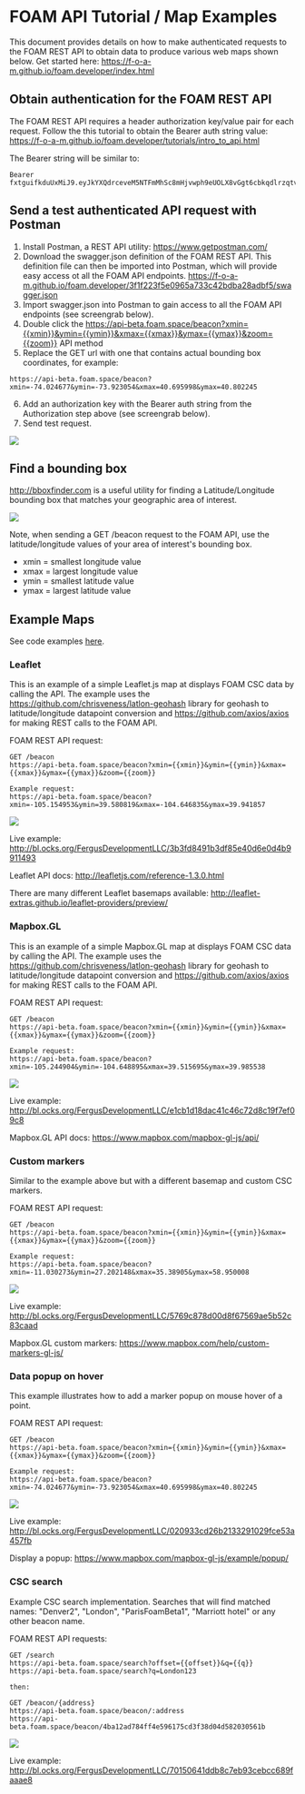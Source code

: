 # FOAM API Tutorial / Map Examples

This document provides details on how to make authenticated requests to the FOAM REST API to obtain data to produce various web maps shown below. Get started here:
https://f-o-a-m.github.io/foam.developer/index.html

## Obtain authentication for the FOAM REST API

The FOAM REST API requires a header authorization key/value pair for each request. Follow the this tutorial to obtain the Bearer auth string value: https://f-o-a-m.github.io/foam.developer/tutorials/intro_to_api.html

The Bearer string will be similar to:
```
Bearer fxtguifkduUxMiJ9.eyJkYXQdrceveM5NTFmMhSc8mHjvwph9eUOLX8vGgt6cbkqdlrzqtvw...
```
## Send a test authenticated API request with Postman

1. Install Postman, a REST API utility: https://www.getpostman.com/ 
2. Download the swagger.json definition of the FOAM REST API. This definition file can then be imported into Postman, which will provide easy access ot all the FOAM API endpoints. https://f-o-a-m.github.io/foam.developer/3f1f223f5e0965a733c42bdba28adbf5/swagger.json
3. Import swagger.json into Postman to gain access to all the FOAM API endpoints (see screengrab below).
4. Double click the https://api-beta.foam.space/beacon?xmin={{xmin}}&ymin={{ymin}}&xmax={{xmax}}&ymax={{ymax}}&zoom={{zoom}} API method
5. Replace the GET url with one that contains actual bounding box coordinates, for example: 
```
https://api-beta.foam.space/beacon?xmin=-74.024677&ymin=-73.923054&xmax=40.695998&ymax=40.802245
```
6. Add an authorization key with the Bearer auth string from the Authorization step above (see screengrab below).
7. Send test request.

![](https://i.imgur.com/w3E0UoA.gif)

## Find a bounding box

http://bboxfinder.com is a useful utility for finding a Latitude/Longitude bounding box that matches your geographic area of interest. 

![](http://storage5.static.itmages.com/i/18/0323/h_1521817819_9414564_3c23fc1852.png)

Note, when sending a GET /beacon request to the FOAM API, use the latitude/longitude values of your area of interest's bounding box.
* xmin = smallest longitude value
* xmax = largest longitude value
* ymin = smallest latitude value
* ymax = largest latitude value

## Example Maps

See code examples [here](https://github.com/FergusDevelopmentLLC/foam-api-examples/tree/master/examples).

### Leaflet

This is an example of a simple Leaflet.js map at displays FOAM CSC data by calling the API. The example uses the https://github.com/chrisveness/latlon-geohash library for geohash to latitude/longitude datapoint conversion and https://github.com/axios/axios for making REST calls to the FOAM API.

FOAM REST API request:
```
GET /beacon
https://api-beta.foam.space/beacon?xmin={{xmin}}&ymin={{ymin}}&xmax={{xmax}}&ymax={{ymax}}&zoom={{zoom}}

Example request:
https://api-beta.foam.space/beacon?xmin=-105.154953&ymin=39.580819&xmax=-104.646835&ymax=39.941857
```

![](http://storage3.static.itmages.com/i/18/0322/h_1521738128_2846268_36122b1f75.png)

Live example: http://bl.ocks.org/FergusDevelopmentLLC/3b3fd8491b3df85e40d6e0d4b9911493

Leaflet API docs: http://leafletjs.com/reference-1.3.0.html

There are many different Leaflet basemaps available: http://leaflet-extras.github.io/leaflet-providers/preview/

### Mapbox.GL

This is an example of a simple Mapbox.GL map at displays FOAM CSC data by calling the API. The example uses the https://github.com/chrisveness/latlon-geohash library for geohash to latitude/longitude datapoint conversion and https://github.com/axios/axios for making REST calls to the FOAM API.

FOAM REST API request:
```
GET /beacon
https://api-beta.foam.space/beacon?xmin={{xmin}}&ymin={{ymin}}&xmax={{xmax}}&ymax={{ymax}}&zoom={{zoom}}

Example request:
https://api-beta.foam.space/beacon?xmin=-105.244904&ymin=-104.648895&xmax=39.515695&ymax=39.985538
```

![](http://storage7.static.itmages.com/i/18/0322/h_1521738283_6444740_02c3e5b2d8.png)

Live example: http://bl.ocks.org/FergusDevelopmentLLC/e1cb1d18dac41c46c72d8c19f7ef09c8

Mapbox.GL API docs: https://www.mapbox.com/mapbox-gl-js/api/

### Custom markers

Similar to the example above but with a different basemap and custom CSC markers.

FOAM REST API request:
```
GET /beacon
https://api-beta.foam.space/beacon?xmin={{xmin}}&ymin={{ymin}}&xmax={{xmax}}&ymax={{ymax}}&zoom={{zoom}}

Example request:
https://api-beta.foam.space/beacon?xmin=-11.030273&ymin=27.202148&xmax=35.38905&ymax=58.950008
```

![](http://storage8.static.itmages.com/i/18/0322/h_1521738397_6180381_d2d1d3856e.png)

Live example: http://bl.ocks.org/FergusDevelopmentLLC/5769c878d00d8f67569ae5b52c83caad

Mapbox.GL custom markers: https://www.mapbox.com/help/custom-markers-gl-js/

### Data popup on hover

This example illustrates how to add a marker popup on mouse hover of a point.

FOAM REST API request:
```
GET /beacon
https://api-beta.foam.space/beacon?xmin={{xmin}}&ymin={{ymin}}&xmax={{xmax}}&ymax={{ymax}}&zoom={{zoom}}

Example request:
https://api-beta.foam.space/beacon?xmin=-74.024677&ymin=-73.923054&xmax=40.695998&ymax=40.802245
```

![](http://storage6.static.itmages.com/i/18/0322/h_1521738706_3252718_a826d36491.png)

Live example: http://bl.ocks.org/FergusDevelopmentLLC/020933cd26b2133291029fce53a457fb

Display a popup: https://www.mapbox.com/mapbox-gl-js/example/popup/

### CSC search

Example CSC search implementation. Searches that will find matched names: "Denver2", "London", "ParisFoamBeta1", "Marriott hotel" or any other beacon name.

FOAM REST API requests:
```
GET /search
https://api-beta.foam.space/search?offset={{offset}}&q={{q}}
https://api-beta.foam.space/search?q=London123

then:

GET /beacon/{address}
https://api-beta.foam.space/beacon/:address
https://api-beta.foam.space/beacon/4ba12ad784ff4e596175cd3f38d04d582030561b

```
![](https://i.imgur.com/hqGX8qx.gif)

Live example: http://bl.ocks.org/FergusDevelopmentLLC/70150641ddb8c7eb93cebcc689faaae8